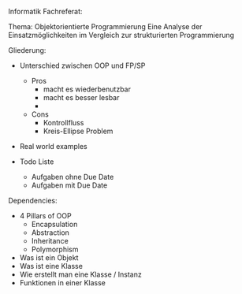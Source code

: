 Informatik Fachreferat:

Thema: Objektorientierte Programmierung Eine Analyse der Einsatzmöglichkeiten im Vergleich zur strukturierten Programmierung


Gliederung:
- Unterschied zwischen OOP und FP/SP
    - Pros
        - macht es wiederbenutzbar
        - macht es besser lesbar
        - 
    - Cons
        - Kontrollfluss
        - Kreis-Ellipse Problem

- Real world examples

- Todo Liste
    - Aufgaben ohne Due Date
    - Aufgaben mit Due Date


Dependencies:
- 4 Pillars of OOP            
    - Encapsulation
    - Abstraction
    - Inheritance
    - Polymorphism
- Was ist ein Objekt
- Was ist eine Klasse 
- Wie erstellt man eine Klasse / Instanz
- Funktionen in einer Klasse
